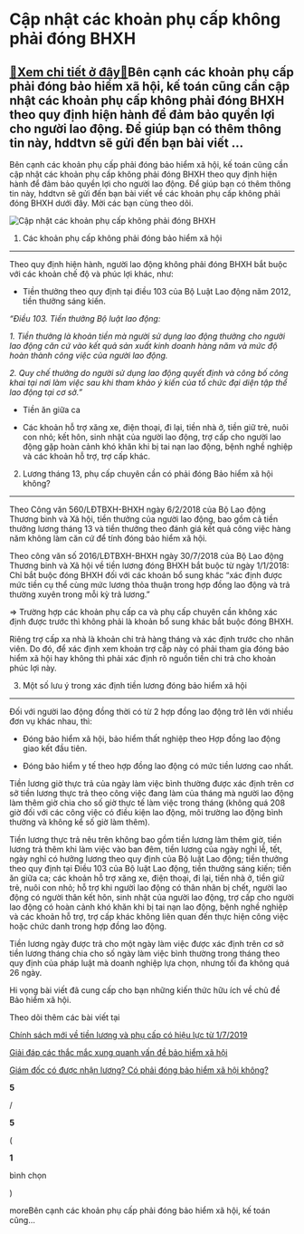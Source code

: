Cập nhật các khoản phụ cấp không phải đóng BHXH
===============================================

[:gift:Xem chi tiết ở đây:gift:](https://hddtvn.com/cap-nhat-cac-khoan-phu-cap-khong-phai-dong-bhxh/)Bên cạnh các khoản phụ cấp phải đóng bảo hiểm xã hội, kế toán cũng cần cập nhật các khoản phụ cấp không phải đóng BHXH theo quy định hiện hành để đảm bảo quyền lợi cho người lao động. Để giúp bạn có thêm thông tin này, hddtvn sẽ gửi đến bạn bài viết …
-----------------------------------------------------------------------------------------------------------------------------------------------------------------------------------------------------------------------------------------------------------

Bên cạnh các khoản phụ cấp phải đóng bảo hiểm xã hội, kế toán cũng cần cập nhật các khoản phụ cấp không phải đóng BHXH theo quy định hiện hành để đảm bảo quyền lợi cho người lao động. Để giúp bạn có thêm thông tin này, hddtvn sẽ gửi đến bạn bài viết về các khoản phụ cấp không phải đóng BHXH dưới đây. Mời các bạn cùng theo dõi.


![Cập nhật các khoản phụ cấp không phải đóng BHXH](https://hddtvn.com/wp-content/uploads/2021/01/bhxh-5.jpg)


1. Các khoản phụ cấp không phải đóng bảo hiểm xã hội
----------------------------------------------------


Theo quy định hiện hành, người lao động không phải đóng BHXH bắt buộc với các khoản chế độ và phúc lợi khác, như:




* Tiền thưởng theo quy định tại điều 103 của Bộ Luật Lao động năm 2012, tiền thưởng sáng kiến.



*“Điều 103. Tiền thưởng Bộ luật lao động:*


*1. Tiền thưởng là khoản tiền mà người sử dụng lao động thưởng cho người lao động căn cứ vào kết quả sản xuất kinh doanh hàng năm và mức độ hoàn thành công việc của người lao động.*


*2. Quy chế thưởng do người sử dụng lao động quyết định và công bố công khai tại nơi làm việc sau khi tham khảo ý kiến của tổ chức đại diện tập thể lao động tại cơ sở.”*




* Tiền ăn giữa ca

* Các khoản hỗ trợ xăng xe, điện thoại, đi lại, tiền nhà ở, tiền giữ trẻ, nuôi con nhỏ; kết hôn, sinh nhật của người lao động, trợ cấp cho người lao động gặp hoàn cảnh khó khăn khi bị tai nạn lao động, bệnh nghề nghiệp và các khoản hỗ trợ, trợ cấp khác.



2. Lương tháng 13, phụ cấp chuyên cần có phải đóng Bảo hiểm xã hội không?
-------------------------------------------------------------------------


Theo Công văn 560/LĐTBXH-BHXH ngày 6/2/2018 của Bộ Lao động Thương binh và Xã hội, tiền thưởng của người lao động, bao gồm cả tiền thưởng lương tháng 13 và tiền thưởng theo đánh giá kết quả công việc hàng năm không làm căn cứ để tính đóng bảo hiểm xã hội.


Theo công văn số 2016/LĐTBXH-BHXH ngày 30/7/2018 của Bộ Lao động Thương binh và Xã hội về tiền lương đóng BHXH bắt buộc từ ngày 1/1/2018: Chỉ bắt buộc đóng BHXH đối với các khoản bổ sung khác “xác định được mức tiền cụ thể cùng mức lương thỏa thuận trong hợp đồng lao động và trả thường xuyên trong mỗi kỳ trả lương.”


=> Trường hợp các khoản phụ cấp ca và phụ cấp chuyên cần không xác định được trước thì không phải là khoản bổ sung khác bắt buộc đóng BHXH.


Riêng trợ cấp xa nhà là khoản chi trả hàng tháng và xác định trước cho nhân viên. Do đó, để xác định xem khoản trợ cấp này có phải tham gia đóng bảo hiểm xã hội hay không thì phải xác định rõ nguồn tiền chi trả cho khoản phúc lợi này.


3. Một số lưu ý trong xác định tiền lương đóng bảo hiểm xã hội
--------------------------------------------------------------


Đối với người lao động đồng thời có từ 2 hợp đồng lao động trở lên với nhiều đơn vụ khác nhau, thì:




* Đóng bảo hiểm xã hội, bảo hiểm thất nghiệp theo Hợp đồng lao động giao kết đầu tiên.

* Đóng bảo hiểm y tế theo hợp đồng lao động có mức tiền lương cao nhất.



Tiền lương giờ thực trả của ngày làm việc bình thường được xác định trên cơ sở tiền lương thực trả theo công việc đang làm của tháng mà người lao động làm thêm giờ chia cho số giờ thực tế làm việc trong tháng (không quá 208 giờ đối với các công việc có điều kiện lao động, môi trường lao động bình thường và không kể số giờ làm thêm).


Tiền lương thực trả nêu trên không bao gồm tiền lương làm thêm giờ, tiền lương trả thêm khi làm việc vào ban đêm, tiền lương của ngày nghỉ lễ, tết, ngày nghỉ có hưởng lương theo quy định của Bộ luật Lao động; tiền thưởng theo quy định tại Điều 103 của Bộ luật Lao động, tiền thưởng sáng kiến; tiền ăn giữa ca; các khoản hỗ trợ xăng xe, điện thoại, đi lại, tiền nhà ở, tiền giữ trẻ, nuôi con nhỏ; hỗ trợ khi người lao động có thân nhân bị chết, người lao động có người thân kết hôn, sinh nhật của người lao động, trợ cấp cho người lao động có hoàn cảnh khó khăn khi bị tai nạn lao động, bệnh nghề nghiệp và các khoản hỗ trợ, trợ cấp khác không liên quan đến thực hiện công việc hoặc chức danh trong hợp đồng lao động.


Tiền lương ngày được trả cho một ngày làm việc được xác định trên cơ sở tiền lương tháng chia cho số ngày làm việc bình thường trong tháng theo quy định của pháp luật mà doanh nghiệp lựa chọn, nhưng tối đa không quá 26 ngày.


Hi vọng bài viết đã cung cấp cho bạn những kiến thức hữu ích về chủ đề Bảo hiểm xã hội.


Theo dõi thêm các bài viết tại


[Chính sách mới về tiền lương và phụ cấp có hiệu lực từ 1/7/2019](#)


[Giải đáp các thắc mắc xung quanh vấn đề bảo hiểm xã hội](#)


[Giám đốc có được nhận lương? Có phải đóng bảo hiểm xã hội không?](#)








































**5**  

/  

**5**  

(  

**1**  

  

 bình chọn   

)


moreBên cạnh các khoản phụ cấp phải đóng bảo hiểm xã hội, kế toán cũng…

